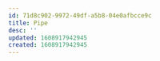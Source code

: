 ```yaml
---
id: 71d8c902-9972-49df-a5b8-04e0afbcce9c
title: Pipe
desc: ''
updated: 1608917942945
created: 1608917942945
---
```


